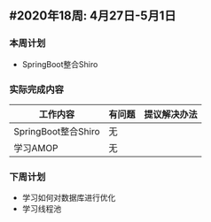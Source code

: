 ## #2020年18周: 4月27日-5月1日

### 本周计划

* SpringBoot整合Shiro
### 实际完成内容

| 工作内容 | 有问题 | 提议解决办法 |
| ------ | ------ | ------ |
| SpringBoot整合Shiro | 无 | |
| 学习AMOP | 无 | |

### 下周计划

* 学习如何对数据库进行优化
* 学习线程池
